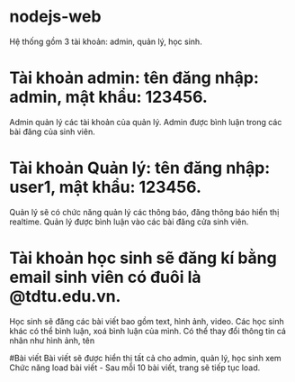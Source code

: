 # nodejs-web
Hệ thống gồm 3 tài khoản: admin, quản lý, học sinh.
# Tài khoản admin: tên đăng nhập: admin, mật khẩu: 123456.
Admin quản lý các tài khoản của quản lý.
Admin được bình luận trong các bài đăng của sinh viên.

# Tài khoản Quản lý: tên đăng nhập: user1, mật khẩu: 123456.
Quản lý sẽ có chức năng quản lý các thông báo, đăng thông báo hiển thị realtime.
Quản lý được bình luận vào các bài đăng cửa sinh viên.

# Tài khoản học sinh sẽ đăng kí bằng email sinh viên có đuôi là @tdtu.edu.vn.
Học sinh sẽ đăng các bài viết bao gồm text, hình ảnh, video.
Các học sinh khác có thể bình luận, xoá bình luận của mình.
Có thể thay đổi thông tin cá nhân như hình ảnh, tên

#Bài viết
Bài viết sẽ được hiển thị tất cả cho admin, quản lý, học sinh xem
Chức năng load bài viết - Sau mỗi 10 bài viết, trang sẽ tiếp tục load.
